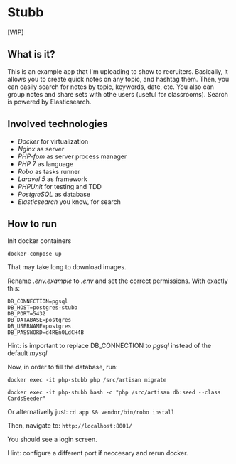 
# Stubb

[WIP]

## What is it?
This is an example app that I'm uploading to show to recruiters. 
Basically, it allows you to create quick notes on any topic, and hashtag them. Then, you can easily search for notes by topic, keywords, date, etc. You also can group notes and share sets with othe users (useful for classrooms). 
Search is powered by Elasticsearch.

## Involved technologies
  - *Docker* for virtualization
  - *Nginx* as server
  - *PHP-fpm* as server process manager
  - *PHP 7* as language
  - *Robo* as tasks runner
  - *Laravel 5* as framework
  - *PHPUnit* for testing and TDD
  - *PostgreSQL* as database
  - *Elasticsearch* you know, for search

## How to run
Init docker containers

`docker-compose up`

That may take long to download images.

Rename *.env.example* to *.env* and set the correct permissions. With exactly this:  
```
DB_CONNECTION=pgsql
DB_HOST=postgres-stubb
DB_PORT=5432
DB_DATABASE=postgres
DB_USERNAME=postgres
DB_PASSWORD=d4REn0LdCH4B
```

Hint: is important to replace DB_CONNECTION to *pgsql* instead of the default *mysql*

Now, in order to fill the database, run:

`docker exec -it php-stubb php /src/artisan migrate`

`docker exec -it php-stubb bash -c "php /src/artisan db:seed --class CardsSeeder"`

Or alternativelly just:
`cd app && vendor/bin/robo install`

Then, navigate to:
`http://localhost:8001/`

You should see a login screen.

Hint: configure a different port if neccesary and rerun docker.

